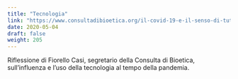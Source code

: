```yaml
---
title: "Tecnologia"
link: "https://www.consultadibioetica.org/il-covid-19-e-il-senso-di-tutto-tecnica-e-tecnologia-a-confronto-di-fiorello-casi/"
date: 2020-05-04
draft: false
weight: 205
---
```


Riflessione di Fiorello Casi, segretario della Consulta di Bioetica, sull’influenza e l’uso della tecnologia al tempo della pandemia.
